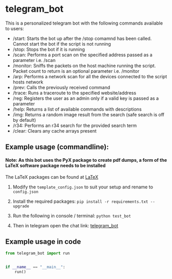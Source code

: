 # telegram_bot

This is a personalized telegram bot with the following commands available to users: 

- /start: Starts the bot up after the /stop comamnd has been called. Cannot start the bot if the script is not running
- /stop: Stops the bot if it is running
- /scan: Performs a port scan on the specified address passed as a parameter i.e. /scan <ip address>
- /monitor: Sniffs the packets on the host machine running the script. Packet count to return is an optional parameter i.e. /monitor <number>
- /arp: Performs a network scan for all the devices connected to the script hosts network
- /prev: Calls the previously received command
- /trace: Runs a traceroute to the specified website/address
- /reg: Registers the user as an admin only if a valid key is passed as a parameter
- /help: Returns a list of available commands with descriptions
- /img: Returns a random image result from the search (safe search is off by default)
- /r34: Performs an r34 search for the provided search term
- /clear: Clears any cache arrays present

## Example usage (commandline): 

#### Note: As this bot uses the PyX package to create pdf dumps, a form of the LaTeX software package needs to be installed
The LaTeX packages can be found at [LaTeX](https://www.latex-project.org/get/#tex-distributions)

1. Modify the `template_config.json` to suit your setup and rename to `config.json`

2. Install the required packages: `pip install -r requirements.txt --upgrade`

3. Run the following in console / terminal: `python test_bot`

4. Then in telegram open the chat link: [telegram_bot](t.me/thotman_test_bot)

## Example usage in code
```python
from telegram_bot import run


if __name__ == "__main__":
    run()

```